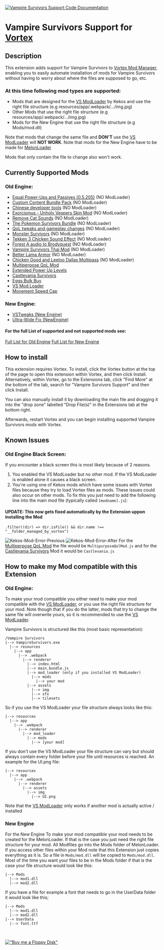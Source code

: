 [![Vampire Survivors Support Code Documentation](https://img.shields.io/badge/Vampire_Survivors_Support-Code_Documentation-green.svg)](https://der-floh.github.io/Vampire-Survivors-Support-for-Vortex/global.html)

# Vampire Survivors Support for [Vortex](https://www.nexusmods.com/about/vortex/)

## Description

This extension adds support for Vampire Survivors to [Vortex Mod Manager](https://www.nexusmods.com/about/vortex/), enabling you to easily automate installation of mods for Vampire Survivors without having to worry about where the files are supposed to go, etc.

### At this time following mod types are supported:
- Mods that are designed for the [VS ModLoader](https://www.nexusmods.com/vampiresurvivors/mods/64) by Kekos and use the right file structure (e.g resources/app/.webpack/.../img.jpg)
- Other Mods that use the right file structure (e.g resources/app/.webpack/.../img.jpg)
- Mods for the New Engine that use the right file structure (e.g Mods/mod.dll)

Note that mods that change the same file and **DON'T** use the [VS ModLoader](https://www.nexusmods.com/vampiresurvivors/mods/64) will **NOT WORK**.
Note that mods for the New Engine have to be made for [MelonLoader](https://github.com/LavaGang/MelonLoader/releases)

Mods that only contain the file to change also won't work.

## Currently Supported Mods
### Old Engine:
- [Equal Power-Ups and Passives (0.5.205)](https://www.nexusmods.com/vampiresurvivors/mods/5) (NO ModLoader)
- [Custom Content Bundle Pack](https://www.nexusmods.com/vampiresurvivors/mods/11) (NO ModLoader)
- [Chinese developer tools](https://www.nexusmods.com/vampiresurvivors/mods/16) (NO ModLoader)
- [Exorcismus - Unholy Vespers Skin Mod](https://www.nexusmods.com/vampiresurvivors/mods/17) (NO ModLoader)
- [Remove Cat Sounds](https://www.nexusmods.com/vampiresurvivors/mods/19) (NO ModLoader)
- [The Pokemon Survivors Bundle](https://www.nexusmods.com/vampiresurvivors/mods/37) (NO ModLoader)
- [QoL tweaks and gameplay changes](https://www.nexusmods.com/vampiresurvivors/mods/39) (NO ModLoader)
- [Monster Survivors](https://www.nexusmods.com/vampiresurvivors/mods/43) (NO ModLoader)
- [Tekken 3 Chicken Sound Effect](https://www.nexusmods.com/vampiresurvivors/mods/53) (NO ModLoader)
- [Forest A audio to Brodyquest](https://www.nexusmods.com/vampiresurvivors/mods/58) (NO ModLoader)
- [Vampire Survivors Thai Mod](https://www.nexusmods.com/vampiresurvivors/mods/69) (NO ModLoader)
- [Better Lama Armor](https://www.nexusmods.com/vampiresurvivors/mods/80) (NO ModLoader)
- [Chicken Good and Leeloo Dallas Multipass](https://www.nexusmods.com/vampiresurvivors/mods/81) (NO ModLoader)
- [Multiperpose QoL Mod](https://www.nexusmods.com/vampiresurvivors/mods/50)
- [Extended Power Up Levels](https://www.nexusmods.com/vampiresurvivors/mods/60)
- [Castlevania Survivors](https://www.nexusmods.com/vampiresurvivors/mods/61)
- [Eggs Bulk Buy](https://www.nexusmods.com/vampiresurvivors/mods/63)
- [VS Mod Loader](https://www.nexusmods.com/vampiresurvivors/mods/64)
- [Movement Speed Cap](https://www.nexusmods.com/vampiresurvivors/mods/65)

### New Engine:
- [VSTweaks (New Engine)](https://www.nexusmods.com/vampiresurvivors/mods/87)
- [Ultra-Wide Fix (NewEngine)](https://www.nexusmods.com/vampiresurvivors/mods/79)

#### For the full List of supported and not supported mods see:
[Full List for Old Engine]()
[Full List for New Engine]()

## How to install

This extension requires Vortex. To install, click the Vortex button at the top of the page to open this extension within Vortex, and then click Install. Alternatively, within Vortex, go to the Extensions tab, click "Find More" at the bottom of the tab, search for "Vampire Survivors Support" and then click Install.

You can also manually install it by downloading the main file and dragging it into the "drop zone" labelled "Drop File(s)" in the Extensions tab at the bottom right.

Afterwards, restart Vortex and you can begin installing supported Vampire Survivors mods with Vortex.

## Known Issues

### Old Engine Black Screen:
If you encounter a black screen this is most likely because of 2 reasons.
1. You enabled the VS ModLoader but no other mod. If the VS ModLoader is enabled alone it causes a black screen.
2. You're using one of Kekos mods which have some issues with Vortex files because they try to load Vortex files as mods. These issues could also occur on other mods. To fix this you just need to add the following line into the main mod file (typically called `[modname].js`):
#### UPDATE: This now gets fixed automatically by the Extension uppon installing the Mod
`.filter((dir) => dir.isFile() && dir.name !== "__folder_managed_by_vortex")`

![Kekos-Mod-Error-Previous](https://staticdelivery.nexusmods.com/mods/2295/images/593/593-1716496297-2102395392.png)
![Kekos-Mod-Error-After](https://staticdelivery.nexusmods.com/mods/2295/images/593/593-1716496305-305732697.png)
For the [Multiperpose QoL Mod](https://www.nexusmods.com/vampiresurvivors/mods/50) the file would be `MultipurposeQolMod.js` and for the [Castlevania Survivors](https://www.nexusmods.com/vampiresurvivors/mods/61) Mod it would be `Castlevania.js`

## How to make my Mod compatible with this Extension

### Old Engine:
To make your mod compatible you either need to make your mod compatible with the [VS ModLoader](https://www.nexusmods.com/vampiresurvivors/mods/64), or you use the right file structure for your mod. Note though that if you do the latter, mods that try to change the same file will overwrite yours, so it is recommended to use the [VS ModLoader](https://www.nexusmods.com/vampiresurvivors/mods/64).

Vampire Survivors is structured like this (most basic representation):
```
/Vampire Survivors
|--> VampireSurvivors.exe
  |--> resources
    |--> app
      |--> .webpack
        |--> renderer
          |--> index.html
          |--> main.bundle.js
          |--> mod_loader (only if you installed VS ModLoader)
            |--> mods
              |--> your mod
          |--> assets
            |--> img
            |--> sfx
            |--> tilesets
```

So if you use the VS ModLoader your file structure always looks like this:
```
|--> resources
  |--> app
    |--> .webpack
      |--> renderer
        |--> mod_loader
          |--> mods
            |--> [your mod]
```

If you don't use the VS ModLoader your file structure can vary but should always contain every folder before your file until resources is reached. An example for the UI.png file:
```
|--> resources
  |--> app
    |--> .webpack
      |--> renderer
        |--> assets
          |--> img
            |--> UI.png
```

Note that the [VS ModLoader](https://www.nexusmods.com/vampiresurvivors/mods/64) only works if another mod is actually active / installed

### New Engine
For the New Engine
To make your mod compatible your mod needs to be created for the MelonLoader. If that is the case you just need the right file structure for your mod. All Modfiles go into the Mods folder of MelonLoader. If you access other files within your Mod note that this Extension just copies everything as it is. So a file in `Mods/mod.dll` will be copied to `Mods/mod.dll`. Most of the time you want your files to be in the Mods folder if that is the case your file structure would look like this:
```
|--> Mods
  |--> mod1.dll
  |--> mod2.dll
```

If you have a file for example a font that needs to go in the UserData folder it would look like this;
```
|--> Mods
  |--> mod1.dll
  |--> mod2.dll
|--> UserData
  |--> font.ttf
```

<br/>

[!["Buy me a Floppy Disk"](https://www.buymeacoffee.com/assets/img/custom_images/orange_img.png)](https://www.buymeacoffee.com/der_floh)
